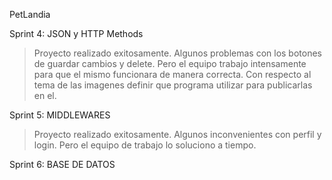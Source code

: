PetLandia

Sprint 4: JSON y HTTP Methods

>Proyecto realizado exitosamente. Algunos problemas con los botones de guardar cambios y delete. Pero el equipo trabajo intensamente para que el mismo funcionara de manera correcta. Con respecto al tema de las imagenes definir que programa utilizar para publicarlas en el.

Sprint 5: MIDDLEWARES

>Proyecto realizado exitosamente. Algunos inconvenientes con perfil y login. Pero el equipo de trabajo lo soluciono a tiempo.

Sprint 6: BASE DE DATOS

>